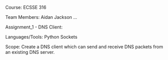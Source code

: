 Course: ECSSE 316

Team Members:
Aidan Jackson
...

Assignment_1 - DNS Client:

Languages/Tools:
Python Sockets

Scope:
Create a DNS client which can send and receive DNS packets from an existing DNS server. 
